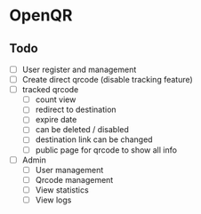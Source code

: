 # OpenQR

## Todo

- [ ] User register and management
- [ ] Create direct qrcode (disable tracking feature)
- [ ] tracked qrcode
    - [ ] count view
    - [ ] redirect to destination
    - [ ] expire date
    - [ ] can be deleted / disabled
    - [ ] destination link can be changed
    - [ ] public page for qrcode to show all info
- [ ] Admin
  - [ ] User management
  - [ ] Qrcode management
  - [ ] View statistics
  - [ ] View logs